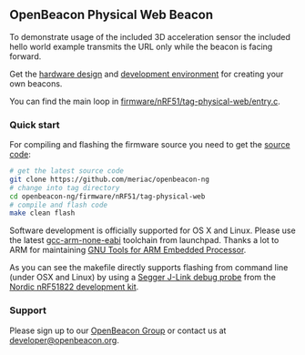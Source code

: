 ## OpenBeacon Physical Web Beacon

To demonstrate usage of the included 3D acceleration sensor the included hello world example transmits the URL only while the beacon is facing forward.

Get the [hardware design](http://get.openbeacon.org/device.html) and [development environment](http://get.openbeacon.org/source/) for creating your own beacons.

You can find the main loop in [firmware/nRF51/tag-physical-web/entry.c](https://github.com/meriac/openbeacon-ng/blob/master/firmware/nRF51/tag-physical-web/entry.c).

### Quick start
For compiling and flashing the firmware source you need to get the [source code](https://github.com/meriac/openbeacon-ng):
```bash
# get the latest source code
git clone https://github.com/meriac/openbeacon-ng
# change into tag directory
cd openbeacon-ng/firmware/nRF51/tag-physical-web
# compile and flash code
make clean flash
```
Software development is officially supported for OS X and Linux. Please use the latest [gcc-arm-none-eabi](https://launchpad.net/gcc-arm-embedded) toolchain from launchpad. Thanks a lot to ARM for maintaining [GNU Tools for ARM Embedded Processor](https://launchpad.net/gcc-arm-embedded).

As you can see the makefile directly supports flashing from command line (under OSX and Linux) by using a [Segger J-Link debug probe](https://www.segger.com/jlink-software.html) from the [Nordic nRF51822 development kit](http://uk.mouser.com/Search/Refine.aspx?Keyword=949-NRF51822-DK).


### Support ###

Please sign up to our [OpenBeacon Group](https://groups.google.com/forum/#!forum/openbeacon) or contact us at [developer@openbeacon.org](mailto:developer@openbeacon.org?subject=Developer%20Support).

